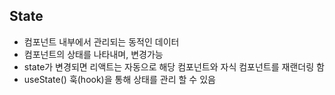 ## State

- 컴포넌트 내부에서 관리되는 동적인 데이터
- 컴포넌트의 상태를 나타내며, 변경가능
- state가 변경되면 리액트는 자동으로 해당 컴포넌트와 자식 컴포넌트를 재랜더링 함
- useState() 훅(hook)을 통해 상태를 관리 할 수 있음
